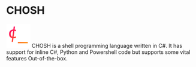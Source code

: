 # CHOSH
<img width="64" height="64" src="https://raw.githubusercontent.com/BlackBirdTV/chosh/main/chosh_icon.png">
CHOSH is a shell programming language written in C#. It has support for inline C#, Python and Powershell code but supports some vital features Out-of-the-box.
